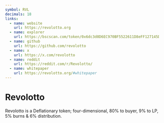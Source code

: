```yaml
---
symbol: RVL
decimals: 18
links:
  - name: website
    url: https://revolotto.org
  - name: explorer
    url: https://bscscan.com/token/0x6dc3d0D6EC970BF5522611D8eFF127145D02b675
  - name: github
    url: https://github.com/revolotto
  - name: x
    url: https://x.com/revolotto
  - name: reddit
    url: https://reddit.com/r/Revolotto/
  - name: whitepaper
    url: https://revolotto.org/#whitepaper
---
```


# Revolotto

Revolotto is a Deflationary token; four-dimensional, 80% to buyer, 9% to LP, 5% burns & 6% distribution.
